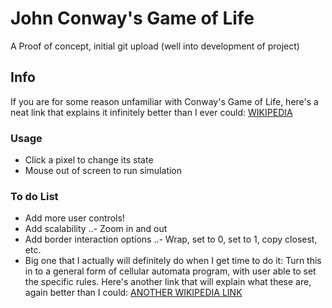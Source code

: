 # John Conway's Game of Life
A Proof of concept, initial git upload (well into development of project)

## Info
If you are for some reason unfamiliar with Conway's Game of Life, here's a neat link that explains it infinitely better than I ever could:
[WIKIPEDIA](https://en.wikipedia.org/wiki/Conway%27s_Game_of_Life)

### Usage
- Click a pixel to change its state
- Mouse out of screen to run simulation

### To do List
- Add more user controls!
- Add scalability
..- Zoom in and out
- Add border interaction options
..- Wrap, set to 0, set to 1, copy closest, etc.
- Big one that I actually will definitely do when I get time to do it: Turn this in to a general form of cellular automata program, with user able to set the specific rules. Here's another link that will explain what these are, again better than I could:
[ANOTHER WIKIPEDIA LINK](https://en.wikipedia.org/wiki/Cellular_automaton)
